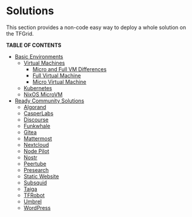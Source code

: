 <h1>Solutions</h1>

This section provides a non-code easy way to deploy a whole solution on the TFGrid.

**TABLE OF CONTENTS**

- [Basic Environments](./basic_environments_readme.md)
  - [Virtual Machines](./vm_intro.md)
    - [Micro and Full VM Differences](./vm_differences.md)
    - [Full Virtual Machine](./fullVm.md)
    - [Micro Virtual Machine](./vm.md)
  - [Kubernetes](./k8s.md)
  - [NixOS MicroVM](./nixos_micro.md)
- [Ready Community Solutions](./ready_community_readme.md)
  - [Algorand](./algorand.md)
  - [CasperLabs](./casper.md)
  - [Discourse](./discourse.md)
  - [Funkwhale](./funkwhale.md)
  - [Gitea](./gitea.md)
  - [Mattermost](./mattermost.md)
  - [Nextcloud](./nextcloud.md)
  - [Node Pilot](./nodepilot.md)
  - [Nostr](./nostr.md)
  - [Peertube](./peertube.md)
  - [Presearch](./presearch.md)
  - [Static Website](./static_website.md)
  - [Subsquid](./subsquid.md)
  - [Taiga](./taiga.md)
  - [TFRobot](./tfrobot.md)
  - [Umbrel](./umbrel.md)
  - [WordPress](./wordpress.md)